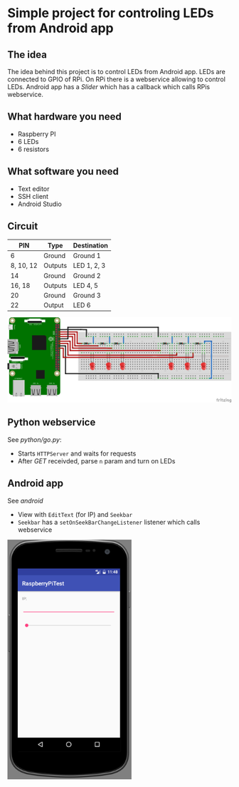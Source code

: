 Simple project for controling LEDs from Android app
===

The idea
---

The idea behind this project is to control LEDs from Android app. LEDs are connected to GPIO of RPi. On RPi there is a webservice allowing to control LEDs. Android app has a *Slider* which has a callback which calls RPis webservice.

What hardware you need
---

- Raspberry PI
- 6 LEDs
- 6 resistors

What software you need
---

- Text editor
- SSH client
- Android Studio

Circuit
---

|PIN|Type|Destination|
|--|--|--|
|6|Ground|Ground 1|
|8, 10, 12|Outputs|LED 1, 2, 3|
|14|Ground|Ground 2|
|16, 18|Outputs|LED 4, 5|
|20|Ground|Ground 3|
|22|Output|LED 6|

![circuit](sketch/sketch_bb.png)

Python webservice
---

See *python/go.py*:

- Starts `HTTPServer` and waits for requests
- After *GET* receivded, parse `n` param and turn on LEDs

Android app
---

See *android*

- View with `EditText` (for IP) and `Seekbar`
- `Seekbar` has a `setOnSeekBarChangeListener` listener which calls webservice

![android](android.png)
